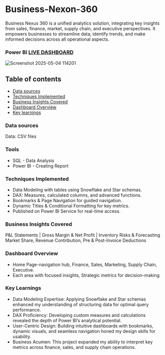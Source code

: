 # Business-Nexon-360
Business Nexus 360 is a unified analytics solution, integrating key insights from sales, finance, market, supply chain, and executive perspectives. It empowers businesses to streamline data, identify trends, and make informed decisions across all operational aspects.

### Power BI [LIVE DASHBOARD](https://app.powerbi.com/view?r=eyJrIjoiNzc1ZjBkMTYtNTZhYy00ZTBkLWE2MGQtOGNjMTE3ZmNhNDZiIiwidCI6ImM2ZTU0OWIzLTVmNDUtNDAzMi1hYWU5LWQ0MjQ0ZGM1YjJjNCJ9)

![Screenshot 2025-05-04 114201](https://github.com/user-attachments/assets/2258171b-459f-4915-80d7-c120515ca95b)

## Table of contents
- [Data sources](#Data-sources)
- [Techniques Implemented](Techniques-Implemented)
- [Business Insights Covered](Business-Insights-Covered)
- [Dashboard Overview](Dashboard-Overview)
- [Key learnings](#Key-learnings)
### Data sources
Data: CSV files

### Tools
- SQL - Data Analysis
- Power BI - Creating Report

### Techniques Implemented
- Data Modeling with tables using Snowflake and Star schemas.
- DAX: Measures, calculated columns, and advanced functions.
- Bookmarks & Page Navigation for guided navigation.
- Dynamic Titles & Conditional Formatting for key metrics.
- Published on Power BI Service for real-time access.

### Business Insights Covered
 P&L Statements | Gross Margin & Net Profit | Inventory Risks & Forecasting Market Share, Revenue Contribution, Pre & Post-Invoice Deductions

### Dashboard Overview
- Home Page-navigation hub, Finance, Sales, Marketing, Supply Chain, Executive.
- Each area with focused insights, Strategic metrics for decision-making

### Key Learnings
- Data Modeling Expertise: Applying Snowflake and Star schemas enhanced my understanding of structuring data for optimal query performance.
- DAX Proficiency: Developing custom measures and calculations revealed the depth of Power BI’s analytical potential.
- User-Centric Design: Building intuitive dashboards with bookmarks, dynamic visuals, and seamless navigation honed my design skills for usability.
- Business Acumen: This project expanded my ability to interpret key metrics across finance, sales, and supply chain operations.

